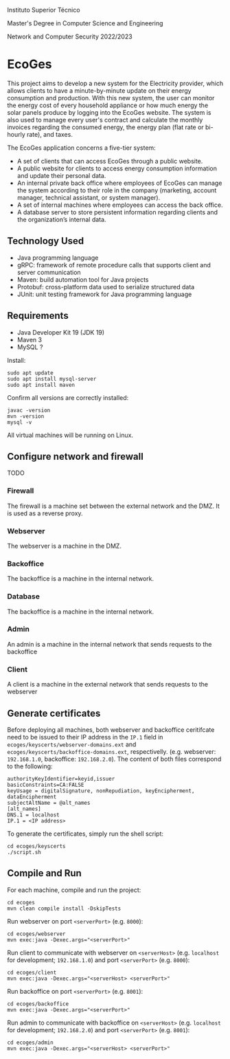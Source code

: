 Instituto Superior Técnico

Master's Degree in Computer Science and Engineering

Network and Computer Security 2022/2023

# EcoGes

This project aims to develop a new system for the Electricity provider, which allows clients to have a minute-by-minute update on their energy consumption and production. With this new system, the user can monitor the energy cost of every household appliance or how much energy the solar panels produce by logging into the EcoGes website. The system is also used to manage every user's contract and calculate the monthly invoices regarding the consumed energy, the energy plan (flat rate or bi-hourly rate), and taxes.

The EcoGes application concerns a five-tier system:
- A set of clients that can access EcoGes through a public website.
- A public website for clients to access energy consumption information and update their personal data.
- An internal private back office where employees of EcoGes can manage the system according to their role in the company (marketing, account manager, technical assistant, or system manager).
- A set of internal machines where employees can access the back office.
- A database server to store persistent information regarding clients and the organization’s internal data.

## Technology Used
- Java programming language
- gRPC: framework of remote procedure calls that supports client and server communication
- Maven: build automation tool for Java projects
- Protobuf: cross-platform data used to serialize structured data
- JUnit: unit testing framework for Java programming language

## Requirements

- Java Developer Kit 19 (JDK 19)
- Maven 3
- MySQL ?

Install:

    sudo apt update
    sudo apt install mysql-server
    sudo apt install maven

Confirm all versions are correctly installed:

    javac -version
    mvn -version
    mysql -v

All virtual machines will be running on Linux.

## Configure network and firewall

TODO

### Firewall

The firewall is a machine set between the external network and the DMZ. It is used as a reverse proxy.

### Webserver

The webserver is a machine in the DMZ.


### Backoffice

The backoffice is a machine in the internal network.

### Database

The backoffice is a machine in the internal network.

### Admin

An admin is a machine in the internal network that sends requests to the backoffice

### Client

A client is a machine in the external network that sends requests to the webserver

## Generate certificates

Before deploying all machines, both webserver and backoffice ceritifcate need to be issued to their IP address in the `IP.1` field in `ecoges/keyscerts/webserver-domains.ext` and `ecoges/keyscerts/backoffice-domains.ext`, respectivelly. (e.g. webserver: `192.168.1.0`, backoffice: `192.168.2.0`). The content of both files correspond to the following:

    authorityKeyIdentifier=keyid,issuer
    basicConstraints=CA:FALSE
    keyUsage = digitalSignature, nonRepudiation, keyEncipherment, dataEncipherment
    subjectAltName = @alt_names
    [alt_names]
    DNS.1 = localhost
    IP.1 = <IP address>

To generate the certificates, simply run the shell script:

    cd ecoges/keyscerts
    ./script.sh

## Compile and Run

For each machine, compile and run the project:

    cd ecoges
    mvn clean compile install -DskipTests

Run webserver on port `<serverPort>` (e.g. `8000`):

    cd ecoges/webserver
    mvn exec:java -Dexec.args="<serverPort>"

Run client to communicate with webserver on `<serverHost>` (e.g. `localhost` for development; `192.168.1.0`) and port `<serverPort>` (e.g. `8000`):

    cd ecoges/client
    mvn exec:java -Dexec.args="<serverHost> <serverPort>"

Run backoffice on port `<serverPort>` (e.g. `8001`):

    cd ecoges/backoffice
    mvn exec:java -Dexec.args="<serverPort>"

Run admin to communicate with backoffice on `<serverHost>` (e.g. `localhost` for development; `192.168.2.0`) and port `<serverPort>` (e.g. `8001`):

    cd ecoges/admin
    mvn exec:java -Dexec.args="<serverHost> <serverPort>"